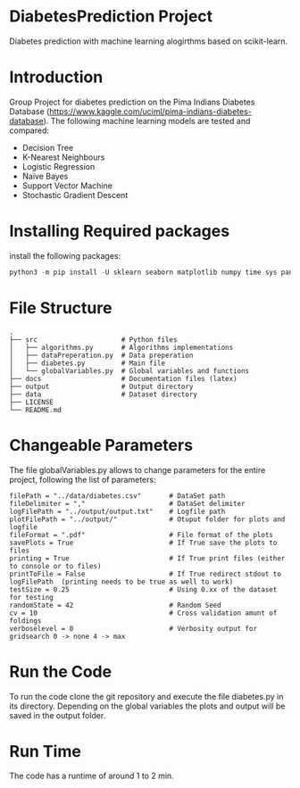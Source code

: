 DiabetesPrediction Project
=======================================
Diabetes prediction with machine learning alogirthms based on scikit-learn. 

# Introduction
Group Project for diabetes prediction on the Pima Indians Diabetes Database (https://www.kaggle.com/uciml/pima-indians-diabetes-database). The following machine learning models are tested and compared:
- Decision Tree
- K-Nearest Neighbours
- Logistic Regression
- Naïve Bayes
- Support Vector Machine
- Stochastic Gradient Descent


# Installing Required packages
install the following packages:
```python
python3 -m pip install -U sklearn seaborn matplotlib numpy time sys pandas
```
# File Structure
    .
    ├── src                     # Python files 
    │   ├── algorithms.py       # Algorithms implementations
    │   ├── dataPreperation.py  # Data preperation  
    │   ├── diabetes.py         # Main file
    │   └── globalVariables.py  # Global variables and functions
    ├── docs                    # Documentation files (latex)
    ├── output                  # Output directory
    ├── data                    # Dataset directory
    ├── LICENSE
    └── README.md

# Changeable Parameters
The file globalVariables.py allows to change parameters for the entire project, following the list of parameters:
```
filePath = "../data/diabetes.csv"       # DataSet path
fileDelimiter = ","                     # DataSet delimiter
logFilePath = "../output/output.txt"    # Logfile path
plotFilePath = "../output/"             # Otuput folder for plots and logfile
fileFormat = ".pdf"                     # File format of the plots
savePlots = True                        # If True save the plots to files
printing = True                         # If True print files (either to console or to files)
printToFile = False                     # If True redirect stdout to logFilePath  (printing needs to be true as well to work)
testSize = 0.25                         # Using 0.xx of the dataset for testing
randomState = 42                        # Random Seed
cv = 10                                 # Cross validation amunt of foldings
verboselevel = 0                        # Verbosity output for gridsearch 0 -> none 4 -> max
```

# Run the Code
To run the code clone the git repository and execute the file diabetes.py in its directory. Depending on the global variables the plots and output will be saved in the output folder.

# Run Time
The code has a runtime of around 1 to 2 min.

